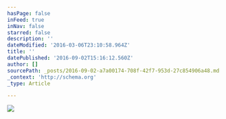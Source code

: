 ```yaml
---
hasPage: false
inFeed: true
inNav: false
starred: false
description: ''
dateModified: '2016-03-06T23:10:58.964Z'
title: ''
datePublished: '2016-09-02T15:16:12.560Z'
author: []
sourcePath: _posts/2016-09-02-a7a00174-708f-42f7-953d-27c854906a48.md
_context: 'http://schema.org'
_type: Article

---
```

![](https://the-grid-user-content.s3-us-west-2.amazonaws.com/a1462d51-edc2-4a79-9819-da574814f786.jpg)